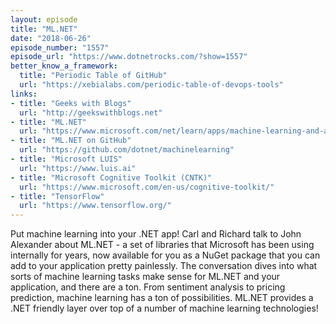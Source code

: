 ```yaml
---
layout: episode
title: "ML.NET"
date: "2018-06-26"
episode_number: "1557"
episode_url: "https://www.dotnetrocks.com/?show=1557"
better_know_a_framework:
  title: "Periodic Table of GitHub"
  url: "https://xebialabs.com/periodic-table-of-devops-tools"
links:
- title: "Geeks with Blogs"
  url: "http://geekswithblogs.net"
- title: "ML.NET"
  url: "https://www.microsoft.com/net/learn/apps/machine-learning-and-ai/ml-dotnet"
- title: "ML.NET on GitHub"
  url: "https://github.com/dotnet/machinelearning"
- title: "Microsoft LUIS"
  url: "https://www.luis.ai"
- title: "Microsoft Cognitive Toolkit (CNTK)"
  url: "https://www.microsoft.com/en-us/cognitive-toolkit/"
- title: "TensorFlow"
  url: "https://www.tensorflow.org/"
---
```


Put machine learning into your .NET app! Carl and Richard talk to John Alexander about ML.NET - a set of libraries that Microsoft has been using internally for years, now available for you as a NuGet package that you can add to your application pretty painlessly. The conversation dives into what sorts of machine learning tasks make sense for ML.NET and your application, and there are a ton. From sentiment analysis to pricing prediction, machine learning has a ton of possibilities. ML.NET provides a .NET friendly layer over top of a number of machine learning technologies!
